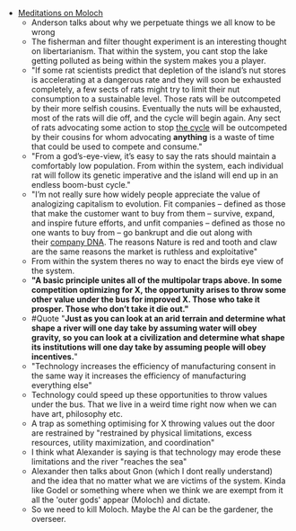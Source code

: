 - [Meditations on Moloch](https://slatestarcodex.com/2014/07/30/meditations-on-moloch/)
    - Anderson talks about why we perpetuate things we all know to be wrong
    - The fisherman and filter thought experiment is an interesting thought on libertarianism. That
      within the system, you cant stop the lake getting polluted as being within the system makes
      you a player.
    - "If some rat scientists predict that depletion of the island’s nut stores is accelerating at a
      dangerous rate and they will soon be exhausted completely, a few sects of rats might try to
      limit their nut consumption to a sustainable level. Those rats will be outcompeted by their
      more selfish cousins. Eventually the nuts will be exhausted, most of the rats will die off,
      and the cycle will begin again. Any sect of rats advocating some action to stop [the
      cycle](http://en.wikipedia.org/wiki/Population_cycle) will be outcompeted by their cousins for
      whom advocating __anything__ is a waste of time that could be used to compete and consume."
    - "From a god’s-eye-view, it’s easy to say the rats should maintain a comfortably low
      population. From within the system, each individual rat will follow its genetic imperative and
      the island will end up in an endless boom-bust cycle."
    - "I’m not really sure how widely people appreciate the value of analogizing capitalism to
      evolution. Fit companies – defined as those that make the customer want to buy from them –
      survive, expand, and inspire future efforts, and unfit companies – defined as those no one
      wants to buy from – go bankrupt and die out along with their [company
      DNA](http://www.businessinsider.com/what-is-your-company-dna-2011-2). The reasons Nature is
      red and tooth and claw are the same reasons the market is ruthless and exploitative"
    - From within the system theres no way to enact the birds eye view of the system.
    - **"A basic principle unites all of the multipolar traps above. In some competition optimizing
      for X, the opportunity arises to throw some other value under the bus for improved X. Those
        who take it prosper. Those who don’t take it die out."**
    - #Quote "__Just as you can look at an arid terrain and determine what shape a river will one
      day take by assuming water will obey gravity, so you can look at a civilization and determine
      what shape its institutions will one day take by assuming people will obey incentives.__"
    - "Technology increases the efficiency of manufacturing consent in the same way it increases the
      efficiency of manufacturing everything else"
    - Technology could speed up these opportunities to throw values under the bus. That we live in a
      weird time right now when we can have art, philosophy etc.
    - A trap as something optimising for X throwing values out the door are restrained by
      "restrained by physical limitations, excess resources, utility maximization, and coordination"
    - I think what Alexander is saying is that technology may erode these limitations and the river
      "reaches the sea"
    - Alexander then talks about Gnon (which I dont really understand) and the idea that no matter
      what we are victims of the system. Kinda like Godel or something where when we think we are
      exempt from it all the 'outer gods' appear (Moloch) and dictate.
    - So we need to kill Moloch. Maybe the AI can be the gardener, the overseer.
